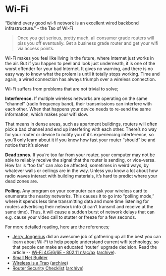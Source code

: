 # Wi-Fi

“Behind every good wi-fi network is an excellent wired backbond infrastructure.” - the Tao of Wi-Fi

> Once you get serious, pretty much, all consumer grade routers will piss you off eventually. Get a business grade router and get your wifi via access points.

Wi-Fi makes you feel like living in the future, where Internet just works in the air. But if you happen to peel and look just underneath, it is one of the worst offender for your bad Internet. It gives no warning, and there is no easy way to know what the prolem is until it totally stops working. Time and again, a wired connection has always triumph over a wireless connection.

Wi-Fi suffers from problems that are not trivial to solve;

__Interference.__ If multiple wireless networks are operating on the same “channel” (radio frequency band), their transmissions can interfere with each other. When that happens your device needs to re-send the same information, which makes your wifi slow.

That means in dense areas, such as apartment buildings, routers will often pick a bad channel and end up interfering with each other. There’s no way for your router or device to notify you if it’s experiencing interference, so you’ll only learn about it if you know how fast your router “should” be and notice that it’s slower

__Dead zones.__ If you’re too far from your router, your computer may not be able to reliably receive the signal that the router is sending, or vice-versa. How far is “too far” can also be affected, sometimes in weird ways, by whatever walls or ceilings are in the way. Unless you know a lot about how radio waves interact with building materials, it’s hard to predict where your dead zones are.

__Polling.__ Any program on your computer can ask your wireless card to enumerate the nearby networks. This causes it to go into “polling mode,” where it spends less time transmitting data and more time listening for routers advertising their network info (it can’t transmit and receive at the same time). Thus, it will cause a sudden burst of network delays that can e.g. cause your video call to stutter or freeze for a few seconds.

For more detailed reading, here are the references;

- [Jerry Jongerius](https://www.duckware.com/support/about.html) did an awesome job of gathering up all the best you can learn about Wi-Fi to help people understand current wifi technology, so that people can make an educated 'router' upgrade decision. Read the article -- [Wi-Fi 4/5/6/6E - 802.11 n/ac/ax](https://www.duckware.com/tech/wifi-in-the-us.html) ([archive](https://archive.ph/JwuHR)).
- [Small Net Builder](https://www.smallnetbuilder.com)
- [Wireless is a Trap](https://www.benkuhn.net/wireless/) ([archive](https://archive.ph/lRNHd))
- [Router Security Checklist](https://routersecurity.org/checklist.php) ([archive](https://archive.ph/Qvqyn))
